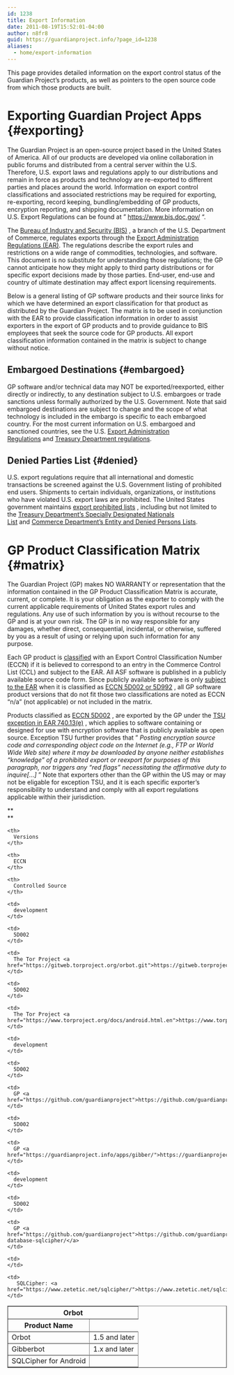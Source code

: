 ```yaml
---
id: 1238
title: Export Information
date: 2011-08-19T15:52:01-04:00
author: n8fr8
guid: https://guardianproject.info/?page_id=1238
aliases:
  - home/export-information
---
```

This page provides detailed information on the export control status of the Guardian Project&#8217;s products, as well as pointers to the open source code from which those products are built.

# Exporting Guardian Project Apps {#exporting}

The Guardian Project is an open-source project based in the United States of America. All of our products are developed via online collaboration in public forums and distributed from a central server within the U.S. Therefore, U.S. export laws and regulations apply to our distributions and remain in force as products and technology are re-exported to different parties and places around the world. Information on export control classifications and associated restrictions may be required for exporting, re-exporting, record keeping, bundling/embedding of GP products, encryption reporting, and shipping documentation. More information on U.S. Export Regulations can be found at &#8221; <https://www.bis.doc.gov/> &#8220;.

The [Bureau of Industry and Security (BIS)](https://bxa.doc.gov/) , a branch of the U.S. Department of Commerce, regulates exports through the [Export Administration Regulations (EAR)](https://www.access.gpo.gov/bis/ear/ear_data.html). The regulations describe the export rules and restrictions on a wide range of commodities, technologies, and software. This document is no substitute for understanding those regulations; the GP cannot anticipate how they might apply to third party distributions or for specific export decisions made by those parties. End-user, end-use and country of ultimate destination may affect export licensing requirements.

Below is a general listing of GP software products and their source links for which we have determined an export classification for that product as distributed by the Guardian Project. The matrix is to be used in conjunction with the EAR to provide classification information in order to assist exporters in the export of GP products and to provide guidance to BIS employees that seek the source code for GP products. All export classification information contained in the matrix is subject to change without notice.

## Embargoed Destinations {#embargoed}

GP software and/or technical data may NOT be exported/reexported, either directly or indirectly, to any destination subject to U.S. embargoes or trade sanctions unless formally authorized by the U.S. Government. Note that said embargoed destinations are subject to change and the scope of what technology is included in the embargo is specific to each embargoed country. For the most current information on U.S. embargoed and sanctioned countries, see the U.S. [Export Administration Regulations](https://www.access.gpo.gov/bis/index.html) and [Treasury Department regulations](https://www.treas.gov/offices/enforcement/ofac/).

## Denied Parties List {#denied}

U.S. export regulations require that all international and domestic transactions be screened against the U.S. Government listing of prohibited end users. Shipments to certain individuals, organizations, or institutions who have violated U.S. export laws are prohibited. The United States government maintains [export prohibited lists](https://www.bis.doc.gov/ComplianceAndEnforcement/ListsToCheck.htm) , including but not limited to the [Treasury Department&#8217;s Specially Designated Nationals List](https://www.treas.gov/offices/eotffc/ofac/sdn/index.html) and [Commerce Department&#8217;s Entity and Denied Persons Lists](https://bxa.doc.gov/dpl/Default.shtm).

# GP Product Classification Matrix {#matrix}

The Guardian Project (GP) makes NO WARRANTY or representation that the information contained in the GP Product Classification Matrix is accurate, current, or complete. It is your obligation as the exporter to comply with the current applicable requirements of United States export rules and regulations. Any use of such information by you is without recourse to the GP and is at your own risk. The GP is in no way responsible for any damages, whether direct, consequential, incidental, or otherwise, suffered by you as a result of using or relying upon such information for any purpose.

Each GP product is [classified](https://www.bis.doc.gov/licensing/exportingbasics.htm) with an Export Control Classification Number (ECCN) if it is believed to correspond to an entry in the Commerce Control List (CCL) and subject to the EAR. All ASF software is published in a publicly available source code form. Since publicly available software is only [subject to the EAR](https://www.access.gpo.gov/bis/ear/txt/734.txt) when it is classified as [ECCN 5D002 or 5D992](https://www.access.gpo.gov/bis/ear/txt/ccl5-pt2.txt) , all GP software product versions that do not fit those two classifications are noted as ECCN &#8220;n/a&#8221; (not applicable) or not included in the matrix.

Products classified as [ECCN 5D002](https://www.access.gpo.gov/bis/ear/txt/ccl5-pt2.txt) , are exported by the GP under the [TSU exception in EAR 740.13(e)](https://www.access.gpo.gov/bis/ear/txt/740.txt) , which applies to software containing or designed for use with encryption software that is publicly available as open source. Exception TSU further provides that &#8221; _Posting encryption source code and corresponding object code on the Internet (e.g., FTP or World Wide Web site) where it may be downloaded by anyone neither establishes &#8220;knowledge&#8221; of a prohibited export or reexport for purposes of this paragraph, nor triggers any &#8220;red flags&#8221; necessitating the affirmative duty to inquire[&#8230;]_ &#8221; Note that exporters other than the GP within the US may or may not be eligable for exception TSU, and it is each specific exporter&#8217;s responsibility to understand and comply with all export regulations applicable within their jurisdiction.

**  
** 

<table width="100%" border="1">
  <tr>
    <th colspan="4">
      Orbot
    </th>
  </tr>
  
  <tr>
    <th>
      Product Name
    </th>
    
    <th>
      Versions
    </th>
    
    <th>
      ECCN
    </th>
    
    <th>
      Controlled Source
    </th>
  </tr>
  
  <tr>
    <td rowspan="2">
      Orbot
    </td>
    
    <td>
      development
    </td>
    
    <td>
      5D002
    </td>
    
    <td>
      The Tor Project <a href="https://gitweb.torproject.org/orbot.git">https://gitweb.torproject.org/orbot.git</a>
    </td>
  </tr>
  
  <tr>
    <td>
      1.5 and later
    </td>
    
    <td>
      5D002
    </td>
    
    <td>
      The Tor Project <a href="https://www.torproject.org/docs/android.html.en">https://www.torproject.org/docs/android.html.en</a>
    </td>
  </tr>
  
  <tr>
    <td rowspan="2">
      Gibberbot
    </td>
    
    <td>
      development
    </td>
    
    <td>
      5D002
    </td>
    
    <td>
      GP <a href="https://github.com/guardianproject">https://github.com/guardianproject</a>
    </td>
  </tr>
  
  <tr>
    <td>
      1.x and later
    </td>
    
    <td>
      5D002
    </td>
    
    <td>
      GP <a href="https://guardianproject.info/apps/gibber/">https://guardianproject.info/apps/gibber/</a>
    </td>
  </tr>
  
  <tr>
    <td rowspan="2">
      SQLCipher for Android
    </td>
    
    <td>
      development
    </td>
    
    <td>
      5D002
    </td>
    
    <td>
      GP <a href="https://github.com/guardianproject">https://github.com/guardianproject/android-database-sqlcipher/</a>
    </td>
  </tr>
  
  <tr>
    <td>
    </td>
    
    <td>
    </td>
    
    <td>
       SQLCipher: <a href="https://www.zetetic.net/sqlcipher/">https://www.zetetic.net/sqlcipher/</a>
    </td>
  </tr>
</table>

&nbsp;